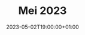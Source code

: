 ---
title: Mei 2023
type: video
date: 2023-05-02T19:00:00+01:00
image : "images/featured.jpg"
authors:
  - name: jorge
  - name: emma
youtube: XRraDaWAblQ
books:
  - name: Dikke Dik - Vogeltje
    image: images/dikkie-dik.jpg
    description: Jorge leest vanaf Bali "Vogeltje", "Vliegles" en "De mol" voor van Dikkie Dik.
  - name: Floddertje - Schuim
    description: Emma leest Schuim voor van Floddertje.
    image: images/floddertje-schuim.jpg
  - name: Peppa pig - Peppa gaat op schoolreisje
    description: Emma leest Peppa gaat op schoolreisje voor van Peppa Big.
    image: images/peppa-big-schoolreisje.jpg

---